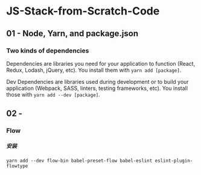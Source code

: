 # JS-Stack-from-Scratch-Code

## 01 - Node, Yarn, and package.json

### Two kinds of dependencies

Dependencies are libraries you need for your application to function (React, Redux, Lodash, jQuery, etc). You install them with `yarn add [package]`.

Dev Dependencies are libraries used during development or to build your application (Webpack, SASS, linters, testing frameworks, etc). You install those with `yarn add --dev [package]`.

## 02 -

### Flow

##### 安装
```
yarn add --dev flow-bin babel-preset-flow babel-eslint eslint-plugin-flowtype
```
